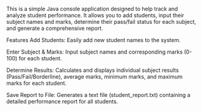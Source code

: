 This is a simple Java console application designed to help track and analyze student performance. It allows you to add students, input their subject names and marks, determine their pass/fail status for each subject, and generate a comprehensive report.

Features Add Students: Easily add new student names to the system.

Enter Subject & Marks: Input subject names and corresponding marks (0-100) for each student.

Determine Results: Calculates and displays individual subject results (Pass/Fail/Borderline), average marks, minimum marks, and maximum marks for each student.

Save Report to File: Generates a text file (student_report.txt) containing a detailed performance report for all students.
